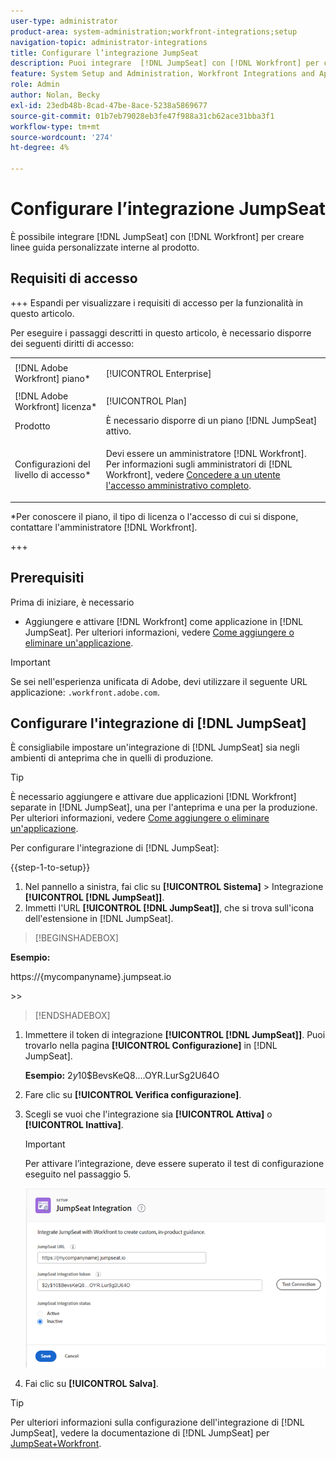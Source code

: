 ```yaml
---
user-type: administrator
product-area: system-administration;workfront-integrations;setup
navigation-topic: administrator-integrations
title: Configurare l’integrazione JumpSeat
description: Puoi integrare  [!DNL JumpSeat] con [!DNL Workfront] per creare guide personalizzate interne al prodotto.
feature: System Setup and Administration, Workfront Integrations and Apps
role: Admin
author: Nolan, Becky
exl-id: 23edb48b-8cad-47be-8ace-5238a5869677
source-git-commit: 01b7eb79028eb3fe47f988a31cb62ace31bba3f1
workflow-type: tm+mt
source-wordcount: '274'
ht-degree: 4%

---
```


# Configurare l’integrazione JumpSeat

È possibile integrare [!DNL JumpSeat] con [!DNL Workfront] per creare linee guida personalizzate interne al prodotto.

## Requisiti di accesso

+++ Espandi per visualizzare i requisiti di accesso per la funzionalità in questo articolo.

Per eseguire i passaggi descritti in questo articolo, è necessario disporre dei seguenti diritti di accesso:

<table style="table-layout:auto"> 
 <col> 
 <col> 
 <tbody> 
  <tr> 
   <td role="rowheader">[!DNL Adobe Workfront] piano*</td> 
   <td> <p>[!UICONTROL Enterprise] </p> </td> 
  </tr> 
  <tr> 
   <td role="rowheader">[!DNL Adobe Workfront] licenza*</td> 
   <td>[!UICONTROL Plan]</td> 
  </tr> 
  <tr> 
   <td role="rowheader">Prodotto</td> 
   <td>È necessario disporre di un piano [!DNL JumpSeat] attivo.</td> 
  </tr> 
  <tr> 
   <td role="rowheader">Configurazioni del livello di accesso*</td> 
   <td> <p> Devi essere un amministratore [!DNL Workfront]. Per informazioni sugli amministratori di [!DNL Workfront], vedere <a href="../../administration-and-setup/add-users/configure-and-grant-access/grant-a-user-full-administrative-access.md" class="MCXref xref">Concedere a un utente l'accesso amministrativo completo</a>.</p> </td> 
  </tr> 
 </tbody> 
</table>

&#42;Per conoscere il piano, il tipo di licenza o l&#39;accesso di cui si dispone, contattare l&#39;amministratore [!DNL Workfront].

+++

## Prerequisiti

Prima di iniziare, è necessario

* Aggiungere e attivare [!DNL Workfront] come applicazione in [!DNL JumpSeat]. Per ulteriori informazioni, vedere [Come aggiungere o eliminare un&#39;applicazione](https://support.jumpseat.io/article/how-to-add-an-application/).

>[!IMPORTANT]
>
>Se sei nell&#39;esperienza unificata di Adobe, devi utilizzare il seguente URL applicazione: `.workfront.adobe.com`.



## Configurare l&#39;integrazione di [!DNL JumpSeat]

È consigliabile impostare un&#39;integrazione di [!DNL JumpSeat] sia negli ambienti di anteprima che in quelli di produzione.

>[!TIP]
>
>È necessario aggiungere e attivare due applicazioni [!DNL Workfront] separate in [!DNL JumpSeat], una per l&#39;anteprima e una per la produzione. Per ulteriori informazioni, vedere [Come aggiungere o eliminare un&#39;applicazione](https://support.jumpseat.io/article/how-to-add-an-application/).

Per configurare l&#39;integrazione di [!DNL JumpSeat]:

{{step-1-to-setup}}

1. Nel pannello a sinistra, fai clic su **[!UICONTROL Sistema]** > Integrazione **[!UICONTROL [!DNL JumpSeat]]**.
1. Immetti l&#39;URL **[!UICONTROL [!DNL JumpSeat]]**, che si trova sull&#39;icona dell&#39;estensione in [!DNL JumpSeat].

>[!BEGINSHADEBOX]

**Esempio:**

https://{mycompanyname}.jumpseat.io

&#x200B;>>

>[!ENDSHADEBOX]

1. Immettere il token di integrazione **[!UICONTROL [!DNL JumpSeat]]**. Puoi trovarlo nella pagina **[!UICONTROL Configurazione]** in [!DNL JumpSeat].

   **Esempio:** $2y$10$BevsKeQ8....OYR.LurSg2U64O

1. Fare clic su **[!UICONTROL Verifica configurazione]**.
1. Scegli se vuoi che l&#39;integrazione sia **[!UICONTROL Attiva]** o **[!UICONTROL Inattiva]**.

   >[!IMPORTANT]
   >
   >Per attivare l’integrazione, deve essere superato il test di configurazione eseguito nel passaggio 5.

   ![Pagina di integrazione JumpSeat](assets/jumpseat-integration-page.png)

1. Fai clic su **[!UICONTROL Salva]**.

>[!TIP]
>
>Per ulteriori informazioni sulla configurazione dell&#39;integrazione di [!DNL JumpSeat], vedere la documentazione di [!DNL JumpSeat] per [JumpSeat+Workfront](https://jumpseat.io/landing-page/jumpseat-workfront/).
